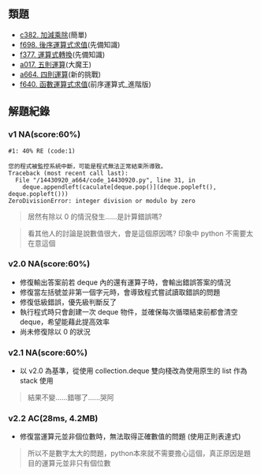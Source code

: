 ## 類題
- [c382. 加減乘除](https://zerojudge.tw/ShowProblem?problemid=c382)(簡單)
- [f698. 後序運算式求值](https://zerojudge.tw/ShowProblem?problemid=f698)(先備知識)
- [f377. 運算式轉換](https://zerojudge.tw/ShowProblem?problemid=f377)(先備知識)
- [a017. 五則運算](https://zerojudge.tw/ShowProblem?problemid=a017)(大魔王)
- [a664. 四則運算](https://zerojudge.tw/ShowProblem?problemid=a664)(新的挑戰)
- [f640. 函數運算式求值](https://zerojudge.tw/ShowProblem?problemid=f640)(前序運算式_進階版)

## 解題紀錄
### v1 NA(score:60%)
```text
#1: 40% RE (code:1)

您的程式被監控系統中斷，可能是程式無法正常結束所導致。
Traceback (most recent call last):
  File "/14430920_a664/code_14430920.py", line 31, in 
    deque.appendleft(caculate[deque.pop()](deque.popleft(), deque.popleft()))
ZeroDivisionError: integer division or modulo by zero
```
> 居然有除以 0 的情況發生......是計算錯誤嗎?

> 看其他人的討論是說數值很大，會是這個原因嗎? 印象中 python 不需要太在意這個

### v2.0 NA(score:60%)
- 修復輸出答案前若 deque 內的還有運算子時，會輸出錯誤答案的情況
- 修復當左括號並非第一個字元時，會導致程式嘗試讀取錯誤的問題
- 修復低級錯誤，優先級判斷反了
- 執行程式時只會創建一次 deque 物件，並確保每次循環結束前都會清空 deque，希望能藉此提高效率
- 尚未修復除以 0 的狀況

### v2.1 NA(score:60%)
- 以 v2.0 為基準，從使用 collection.deque 雙向棧改為使用原生的 list 作為 stack 使用
> 結果不變......錯哪了......哭阿

### v2.2 AC(28ms, 4.2MB)
- 修復當運算元並非個位數時，無法取得正確數值的問題 (使用正則表達式)
> 所以不是數字太大的問題，python本來就不需要擔心這個，真正原因是題目的運算元並非只有個位數